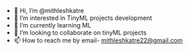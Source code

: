 - 👋 Hi, I’m @mithleshkatre
- 👀 I’m interested in TinyML projects development
- 🌱 I’m currently learning ML
- 💞️ I’m looking to collaborate on tinyML projects
- 📫 How to reach me by email- mithleshkatre22@gmail.com

<!---
mithleshkatre/mithleshkatre is a ✨ special ✨ repository because its `README.md` (this file) appears on your GitHub profile.
You can click the Preview link to take a look at your changes.
--->
